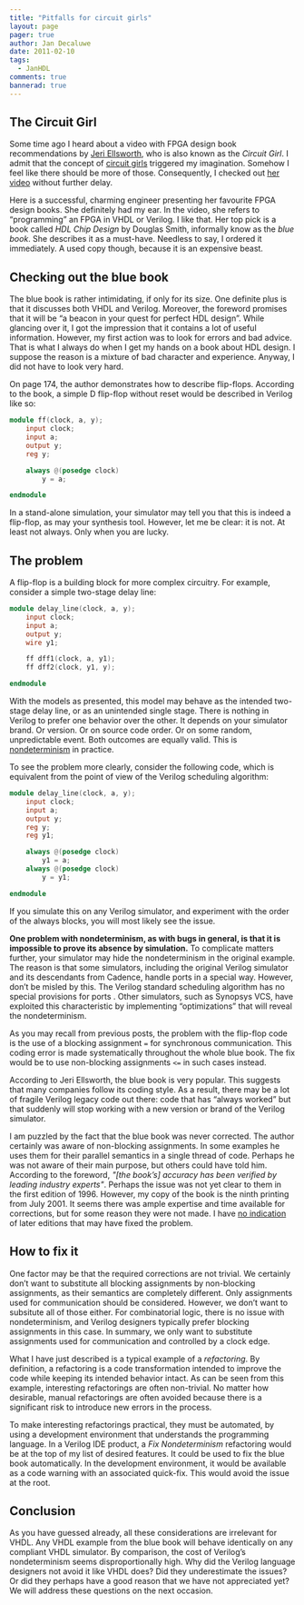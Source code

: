 ```yaml
---
title: "Pitfalls for circuit girls"
layout: page 
pager: true
author: Jan Decaluwe
date: 2011-02-10
tags: 
  - JanHDL
comments: true
bannerad: true
---
```



## The Circuit Girl

Some time ago I heard about a video with FPGA design book recommendations by <a href="http://en.wikipedia.org/wiki/Jeri_Ellsworth">Jeri Ellsworth</a>, who is also known as the <em>Circuit Girl</em>. I admit that the concept of <a href="http://www.urbandictionary.com/define.php?term=circuit%20girl">circuit girls</a> triggered my imagination. Somehow I feel like there should be more of those.  Consequently,  I checked out <a href="http://www.youtube.com/watch?v=kobf8IOB0oA">her video</a> without further delay.

Here is a successful, charming engineer presenting her favourite FPGA design books. She definitely  had my ear. In the video, she refers to “programming” an FPGA in VHDL or Verilog. I like that. Her top pick is a book called <em>HDL Chip Design</em> by Douglas Smith, informally know as the <em>blue book</em>. She describes it as a must-have. Needless to say, I ordered it immediately. A used copy though, because it is an expensive beast.

## Checking out the blue book

The blue book is rather intimidating, if only for its size. One definite plus is that it discusses both VHDL and Verilog.  Moreover, the foreword promises that it will be “a beacon in your quest for perfect HDL design”.  While glancing over it, I got the impression that it contains a lot of useful information. However, my first action was to look for errors and bad advice. That is what I always do when I  get my hands on a book about HDL design. I suppose the reason is a mixture of bad character and experience. Anyway, I did not have to look very hard.

On page 174, the author demonstrates  how to describe flip-flops.  According to the book, a simple D flip-flop without reset would be described in Verilog like so:

```verilog
module ff(clock, a, y);
    input clock;
    input a;
    output y;
    reg y;

    always @(posedge clock)
        y = a;

endmodule
```

In a stand-alone simulation, your simulator may tell you that this is indeed a  flip-flop, as may your synthesis tool. However, let me be clear: it is not. At least not always. Only when you are lucky.

## The problem

A flip-flop is a building block for more complex circuitry. For example, consider a simple two-stage delay line:

```verilog
module delay_line(clock, a, y);
    input clock;
    input a;
    output y;
    wire y1;

    ff dff1(clock, a, y1);
    ff dff2(clock, y1, y);

endmodule
```

With the models as presented, this model may behave as the intended two-stage delay line, or as an unintended single stage. There is nothing in Verilog to prefer one behavior over the other. It depends on your simulator brand. Or version. Or on source code order. Or on some random, unpredictable event.  Both outcomes are equally valid. This is <a href="/opinion/jan/verilogs-major-flaw.html">nondeterminism</a> in practice.

To see the problem more clearly, consider the following code, which is equivalent from the point of view of the Verilog scheduling algorithm:

```verilog
module delay_line(clock, a, y);
    input clock;
    input a;
    output y;
    reg y;
    reg y1;

    always @(posedge clock)
        y1 = a;
    always @(posedge clock)
        y = y1;

endmodule
```

If you simulate this on any Verilog simulator, and experiment with the order of the always blocks, you will most likely see the issue.

<strong>One problem with nondeterminism, as with bugs in general, is that it is impossible to prove its absence by simulation.</strong> To  complicate matters further, your simulator may hide  the nondeterminism in the original example. The reason is that some simulators, including the original Verilog simulator and its descendants from Cadence, handle ports in a special way. However, don’t be misled by this. The Verilog standard scheduling algorithm has no special provisions for ports . Other simulators, such as Synopsys VCS,  have exploited this characteristic by implementing “optimizations” that will reveal the nondeterminism.

As you may recall from previous posts, the problem with the flip-flop code is the use of a blocking assignment `=` for synchronous communication.  This coding error is made systematically throughout the whole blue book. The fix would be to use non-blocking assignments `<=`  in such cases instead.

According to Jeri Ellsworth, the blue book is very popular. This suggests that many companies follow its coding style.  As a result, there may be  a lot of fragile Verilog legacy code out there: code that has “always worked” but that suddenly will stop working with a new version or brand of the Verilog simulator.

I am puzzled by the fact that the blue book was never corrected. The author certainly was aware of non-blocking assignments. In some examples he uses them for their parallel semantics in a single thread of code. Perhaps he was not aware of their main purpose, but others could have told him. According to the foreword, _"\[the book’s\] accuracy has been verified by leading industry experts"_.  Perhaps the issue was not yet clear to them in the first edition of 1996. However, my  copy of the book is the ninth printing from July 2001.  It seems there was ample expertise and time available for corrections, but for some reason they were not made. I have <a href="http://stackoverflow.com/questions/4914074/have-the-errors-in-hdl-chip-design-by-douglas-smith-ever-been-corrected">no indication</a> of later editions that may have fixed the problem.

## How to fix it

One factor may be that the required corrections are not trivial. We certainly don’t want to substitute all blocking assignments by non-blocking assignments, as their semantics are completely different. Only assignments used for communication  should be considered. However, we don’t want to subsitute all of those either. For combinatorial logic, there is no issue with nondeterminism, and Verilog designers typically prefer blocking assignments in this case. In summary, we only want to substitute assignments used for communication and  controlled by a clock edge.

What I have just described is a typical example of a <em>refactoring</em>. By definition,  a refactoring is a code transformation intended to improve the code while keeping its intended behavior intact. As can be seen from this example,  interesting refactorings are often non-trivial. No matter how desirable, manual refactorings are often avoided because there is a significant risk to introduce new errors in the process.

To make interesting  refactorings practical,  they must be automated, by using a development environment that understands the programming language.  In a Verilog IDE product, a <em>Fix Nondeterminism</em> refactoring would be at the top of my list of  desired features. It could be used to fix the blue book automatically. In the development environment, it would be available as a code warning with an associated quick-fix. This would avoid the issue at the root.

## Conclusion

As you have guessed already, all  these considerations are irrelevant for VHDL. Any VHDL example from the blue book will behave identically on any compliant VHDL simulator. By comparison, the cost of Verilog’s nondeterminism seems disproportionally high. Why did the Verilog language designers not avoid it like VHDL does? Did they underestimate the issues? Or did they perhaps have a good reason that we have not appreciated yet? We will address these questions on the next occasion.